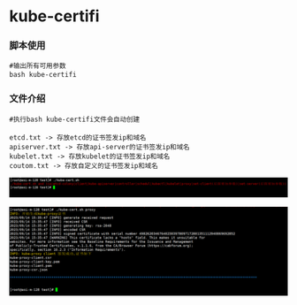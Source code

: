 # kube-certifi

### 脚本使用

```
#输出所有可用参数
bash kube-certifi
```

### 文件介绍

```
#执行bash kube-certifi文件会自动创建

etcd.txt -> 存放etcd的证书签发ip和域名
apiserver.txt -> 存放api-server的证书签发ip和域名
kubelet.txt -> 存放kubelet的证书签发ip和域名
coutom.txt -> 存放自定义的证书签发ip和域名
```

![](images/s1.png)

![](images/s2.png)

